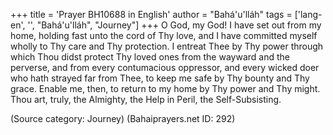 +++
title = 'Prayer BH10688 in English'
author = "Bahá'u'lláh"
tags = ['lang-en', '', "Bahá'u'lláh", "Journey"]
+++
O God, my God!  I have set out from my home, holding fast unto the cord of Thy love, and I have committed myself wholly to Thy care and Thy protection.  I entreat Thee by Thy power through which Thou didst protect Thy loved ones from the wayward and the perverse, and from every contumacious oppressor, and every wicked doer who hath strayed far from Thee, to keep me safe by Thy bounty and Thy grace.  Enable me, then, to return to my home by Thy power and Thy might.  Thou art, truly, the Almighty, the Help in Peril, the Self-Subsisting.

(Source category: Journey)
(Bahaiprayers.net ID: 292)
